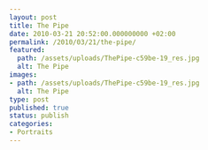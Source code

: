 ```yaml
---
layout: post
title: The Pipe
date: 2010-03-21 20:52:00.000000000 +02:00
permalink: /2010/03/21/the-pipe/
featured:
  path: /assets/uploads/ThePipe-c59be-19_res.jpg
  alt: The Pipe
images:
- path: /assets/uploads/ThePipe-c59be-19_res.jpg
  alt: The Pipe
type: post
published: true
status: publish
categories:
- Portraits
---
```

 